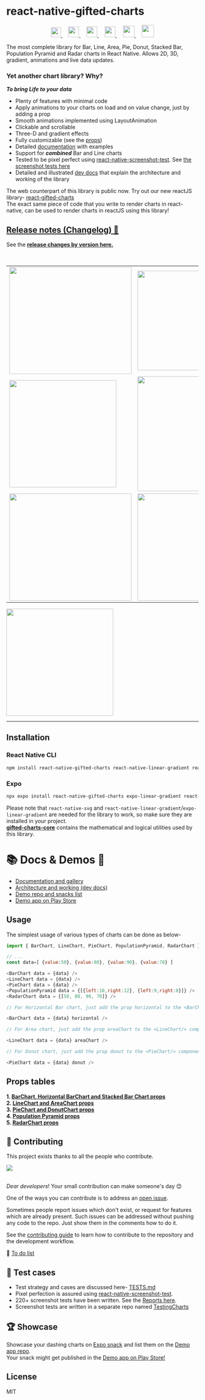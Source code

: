 # react-native-gifted-charts

<p align="center">
  <a href="https://gifted-charts.web.app">
    <img src="/demos/favicon.png" height="auto" width="26" height="26" />
  </a> &nbsp; &nbsp;
  <a href="https://www.npmjs.com/package/react-native-gifted-charts">
    <img src="/demos/npmIcon.png" height="auto" width="28" height="28" />
  </a> &nbsp; &nbsp;
  <a href="https://github.com/Abhinandan-Kushwaha/react-native-gifted-charts">
    <img src="/demos/gitLogo.png" height="auto" width="28" height="28" />
  </a> &nbsp; &nbsp;
  <a href="https://stackoverflow.com/questions/tagged/react-native-gifted-charts">
    <img src="/demos/stackOverflow.png" height="auto" width="28" height="28" />
  </a> &nbsp; &nbsp;
  <a href="https://discord.gg/FBbu9duJxs">
    <img src="/demos/discord.png" height="auto" width="30" height="30" />
  </a> &nbsp; &nbsp;
  <a href="https://www.reddit.com/r/gifted_charts/">
    <img src="/demos/redditLogo.png" height="auto" width="32" height="32" />
  </a>
</p>
The most complete library for Bar, Line, Area, Pie, Donut, Stacked Bar, Population Pyramid and Radar charts in React Native. Allows 2D, 3D, gradient, animations and live data updates.

### Yet another chart library? Why?

**_To bring Life to your data_**

- Plenty of features with minimal code
- Apply animations to your charts on load and on value change, just by adding a prop
- Smooth animations implemented using LayoutAnimation
- Clickable and scrollable
- Three-D and gradient effects
- Fully customizable (see the [props](docs/docs.md))
- Detailed [documentation](https://gifted-charts.web.app/) with examples
- Support for **_combined_** Bar and Line charts
- Tested to be pixel perfect using [react-native-screenshot-test](https://www.npmjs.com/package/react-native-screenshot-test). See [the screenshot tests here](https://abhinandan-kushwaha.github.io/TestingCharts/ss-test/test.html)
- Detailed and illustrated [dev docs](docs/dev/index.md) that explain the architecture and working of the library

The web counterpart of this library is public now. Try out our new reactJS library- [react-gifted-charts](https://www.npmjs.com/package/react-gifted-charts) <br />
The exact same piece of code that you write to render charts in react-native, can be used to render charts in reactJS using this library!

## [Release notes (Changelog) 🎉](release-notes/release-notes.md)

See the **[release changes by version here.](release-notes/release-notes.md)**

<img src='/demos/bars.png' alt=''/>
<img src='/demos/lineArea.png' alt=''/>
<img src='/demos/blues.png' alt=''/>
<table>
  <tr>
    <td><img src='/demos/scrollLine.gif' alt='' width=320 height=280/></td>
    <td><img src='/demos/animatedDataLine.gif' alt='' width=320 height=260/></td>
  </tr>
  
  <tr>
    <td><img src='/demos/crossHair.gif' alt='' height=280 /></td>
    <td><img src='/demos/movingBars.gif' alt='' width=270 height=300/></td>
  <tr>
    <td><img src='/demos/radar.png' alt='' height=280 width=320/></td>
    <td><img src='/demos/ppnLabelled.png' alt='' height=280 width=300/></td>
  </tr>
</table>
<img src='/demos/pieExt.png' alt='' height=280 />

---

## Installation

### React Native CLI

```sh
npm install react-native-gifted-charts react-native-linear-gradient react-native-svg
```

### Expo

```sh
npx expo install react-native-gifted-charts expo-linear-gradient react-native-svg
```

Please note that `react-native-svg` and `react-native-linear-gradient`/`expo-linear-gradient` are needed for the library to work, so make sure they are installed in your project. <br />
**[gifted-charts-core](https://www.npmjs.com/package/gifted-charts-core)** contains the mathematical and logical utilities used by this library.

# 📚 Docs & Demos 🎦

- [Documentation and gallery](https://gifted-charts.web.app/) <br />
- [Architecture and working (dev docs)](docs/dev/index.md)
- [Demo repo and snacks list](https://github.com/Abhinandan-Kushwaha/GiftedChartsDemo?tab=readme-ov-file#gifted-charts-demo)
- [Demo app on Play Store](https://play.google.com/store/apps/details?id=com.giftedcharts.demo)

## Usage

The simplest usage of various types of charts can be done as below-

```js
import { BarChart, LineChart, PieChart, PopulationPyramid, RadarChart } from "react-native-gifted-charts";

// ...
const data=[ {value:50}, {value:80}, {value:90}, {value:70} ]

<BarChart data = {data} />
<LineChart data = {data} />
<PieChart data = {data} />
<PopulationPyramid data = {[{left:10,right:12}, {left:9,right:8}]} />
<RadarChart data = {[50, 80, 90, 70]} />

// For Horizontal Bar chart, just add the prop horizontal to the <BarChart/> component

<BarChart data = {data} horizontal />

// For Area chart, just add the prop areaChart to the <LineChart/> component

<LineChart data = {data} areaChart />

// For Donut chart, just add the prop donut to the <PieChart/> component

<PieChart data = {data} donut />
```

## Props tables

**1. [BarChart, Horizontal BarChart and Stacked Bar Chart props](docs/BarChart/BarChartProps.md)** \
**2. [LineChart and AreaChart props](docs/LineChart/LineChartProps.md)** \
**3. [PieChart and DonutChart props](docs/PieChart/PieChartProps.md)** \
**4. [Population Pyramid props](docs/PopulationPyramid/PopulationPyramid.md)** \
**5. [RadarChart props](docs/RadarChart/RadarChartProps.md)**

## 🤝 Contributing

This project exists thanks to all the people who contribute.

<a href="https://github.com/Abhinandan-Kushwaha/react-native-gifted-charts/graphs/contributors">
  <img src="https://contrib.rocks/image?repo=Abhinandan-Kushwaha/react-native-gifted-charts" />
</a>
<br/><br/>

_Dear developers_! Your small contribution can make someone's day 😊

One of the ways you can contribute is to address an [open issue](https://github.com/Abhinandan-Kushwaha/react-native-gifted-charts/issues).

Sometimes people report issues which don't exist, or request for features which are already present. Such issues can be addressed without pushing any code to the repo. Just show them in the comments how to do it.

See the [contributing guide](CONTRIBUTING.md) to learn how to contribute to the repository and the development workflow.

📝 [To do list](./src/todos.md)

## 🧐 Test cases

- Test strategy and cases are discussed here- [TESTS.md](./TESTS.md) <br />
- Pixel perfection is assured using [react-native-screenshot-test](https://www.npmjs.com/package/react-native-screenshot-test). <br/>
- 220+ screenshot tests have been written. See the [Reports here](https://abhinandan-kushwaha.github.io/TestingCharts/ss-test/test.html).
- Screenshot tests are written in a separate repo named [TestingCharts](https://github.com/Abhinandan-Kushwaha/TestingCharts)

## 🏆 Showcase

Showcase your dashing charts on [Expo snack](https://snack.expo.dev/) and list them on the [Demo app repo](https://github.com/Abhinandan-Kushwaha/GiftedChartsDemo?tab=readme-ov-file#gifted-charts-demo).<br />
Your snack might get published in the [Demo app on Play Store!](https://play.google.com/store/apps/details?id=com.giftedcharts.demo)

## License

MIT
